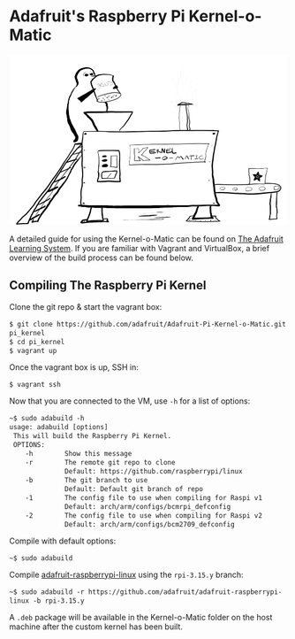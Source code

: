 # Adafruit's Raspberry Pi Kernel-o-Matic

![kernel-o-matic](/docs/pngn_kernelomatic_with_logos.gif?raw=true)

A detailed guide for using the Kernel-o-Matic can be found on
[The Adafruit Learning System][1]. If you are familiar with Vagrant and
VirtualBox, a brief overview of the build process can be found below.

## Compiling The Raspberry Pi Kernel

Clone the git repo & start the vagrant box:

```
$ git clone https://github.com/adafruit/Adafruit-Pi-Kernel-o-Matic.git pi_kernel
$ cd pi_kernel
$ vagrant up
```

Once the vagrant box is up, SSH in:

```
$ vagrant ssh
```

Now that you are connected to the VM, use `-h` for a list of options:

```
~$ sudo adabuild -h
usage: adabuild [options]
 This will build the Raspberry Pi Kernel.
 OPTIONS:
    -h        Show this message
    -r        The remote git repo to clone
              Default: https://github.com/raspberrypi/linux
    -b        The git branch to use
              Default: Default git branch of repo
    -1        The config file to use when compiling for Raspi v1
              Default: arch/arm/configs/bcmrpi_defconfig
    -2        The config file to use when compiling for Raspi v2
              Default: arch/arm/configs/bcm2709_defconfig
```

Compile with default options:

```
~$ sudo adabuild
```

Compile [adafruit-raspberrypi-linux][2] using the `rpi-3.15.y` branch:

```
~$ sudo adabuild -r https://github.com/adafruit/adafruit-raspberrypi-linux -b rpi-3.15.y
```

A `.deb` package will be available in the Kernel-o-Matic folder on the host machine
after the custom kernel has been built.

[1]: https://learn.adafruit.com/raspberry-pi-kernel-o-matic
[2]: https://github.com/adafruit/adafruit-raspberrypi-linux
